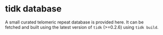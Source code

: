 # tidk database

A small curated telomeric repeat database is provided here. It can be fetched and built using the latest version of `tidk` (>=0.2.6) using `tidk build`.
